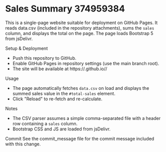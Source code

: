 # Sales Summary 374959384

This is a single-page website suitable for deployment on GitHub Pages. It reads data.csv (included in the repository attachments), sums the `sales` column, and displays the total on the page. The page loads Bootstrap 5 from jsDelivr.

Setup & Deployment
- Push this repository to GitHub.
- Enable GitHub Pages in repository settings (use the main branch root).
- The site will be available at https://<your-username>.github.io/<repo-name>/

Usage
- The page automatically fetches `data.csv` on load and displays the summed sales value in the `#total-sales` element.
- Click "Reload" to re-fetch and re-calculate.

Notes
- The CSV parser assumes a simple comma-separated file with a header row containing a `sales` column.
- Bootstrap CSS and JS are loaded from jsDelivr.

Commit
See the commit_message file for the commit message included with this change.
